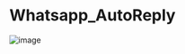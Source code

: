 # Whatsapp_AutoReply
![image](https://firebasestorage.googleapis.com/v0/b/screenshot-5de40.appspot.com/o/Untitled%20design.jpg?alt=media&token=96a27dce-1468-4935-a120-282ae8f7bc70)

